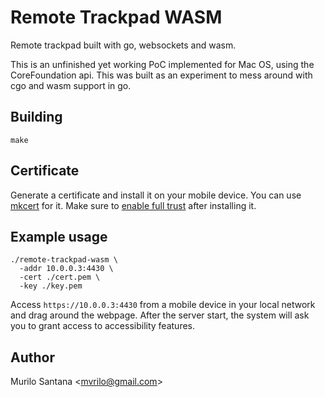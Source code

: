 # Remote Trackpad WASM

Remote trackpad built with go, websockets and wasm.

This is an unfinished yet working PoC implemented for Mac OS, using the CoreFoundation api. This was built as an experiment to mess around with cgo and wasm support in go.


## Building

`make`


## Certificate

Generate a certificate and install it on your mobile device. You can use [mkcert](https://github.com/FiloSottile/mkcert) for it. Make sure to [enable full trust](https://support.apple.com/en-nz/HT204477) after installing it.


## Example usage

```
./remote-trackpad-wasm \
  -addr 10.0.0.3:4430 \
  -cert ./cert.pem \
  -key ./key.pem
```

Access `https://10.0.0.3:4430` from a mobile device in your local network and drag around the webpage.
After the server start, the system will ask you to grant access to accessibility features.


## Author

Murilo Santana <<mvrilo@gmail.com>>
